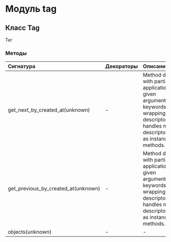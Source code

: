 # Модуль tag



## Класс Tag

Тег

### Методы

| Сигнатура                           | Декораторы | Описание                                                                                                                                                                      |
| :---------------------------------- | :--------- | :---------------------------------------------------------------------------------------------------------------------------------------------------------------------------- |
| get_next_by_created_at(unknown)     | -          | Method descriptor with partial application of the given argumentsand keywords.Supports wrapping existing descriptors and handles non-descriptorcallables as instance methods. |
| get_previous_by_created_at(unknown) | -          | Method descriptor with partial application of the given argumentsand keywords.Supports wrapping existing descriptors and handles non-descriptorcallables as instance methods. |
| objects(unknown)                    | -          | -                                                                                                                                                                             |